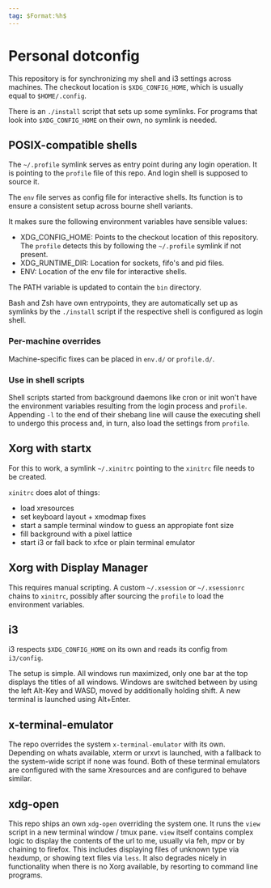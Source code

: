 ```yaml
---
tag: $Format:%h$
---
```


# Personal dotconfig

This repository is for synchronizing my shell and i3 settings across machines.
The checkout location is `$XDG_CONFIG_HOME`, which is usually equal to `$HOME/.config`.

There is an `./install` script that sets up some symlinks.
For programs that look into `$XDG_CONFIG_HOME` on their own, no symlink is needed.

## POSIX-compatible shells

The `~/.profile` symlink serves as entry point during any login operation.
It is pointing to the `profile` file of this repo.
And login shell is supposed to source it.

The `env` file serves as config file for interactive shells.
Its function is to ensure a consistent setup across bourne shell variants.

It makes sure the following environment variables have sensible values:

- XDG_CONFIG_HOME:
  Points to the checkout location of this repository.
  The `profile` detects this by following the `~/.profile` symlink if not present.
- XDG_RUNTIME_DIR:
  Location for sockets, fifo's and pid files.
- ENV:
  Location of the env file for interactive shells.

The PATH variable is updated to contain the `bin` directory.

Bash and Zsh have own entrypoints, they are automatically set up as symlinks by the `./install` script if the respective shell is configured as login shell.

### Per-machine overrides

Machine-specific fixes can be placed in `env.d/` or `profile.d/`.

### Use in shell scripts

Shell scripts started from background daemons like cron or init won't have the environment variables resulting from the login process and `profile`.
Appending `-l` to the end of their shebang line will cause the executing shell to undergo this process and, in turn, also load the settings from `profile`.

## Xorg with startx

For this to work, a symlink `~/.xinitrc` pointing to the `xinitrc` file needs to be created.

`xinitrc` does alot of things:

- load xresources
- set keyboard layout + xmodmap fixes
- start a sample terminal window to guess an appropiate font size
- fill background with a pixel lattice
- start i3 or fall back to xfce or plain terminal emulator

## Xorg with Display Manager

This requires manual scripting.
A custom `~/.xsession` or `~/.xsessionrc` chains to `xinitrc`, possibly after sourcing the `profile` to load the environment variables.

## i3

i3 respects `$XDG_CONFIG_HOME` on its own and reads its config from `i3/config`.

The setup is simple.
All windows run maximized, only one bar at the top displays the titles of all windows.
Windows are switched between by using the left Alt-Key and WASD, moved by additionally holding shift.
A new terminal is launched using Alt+Enter.

## x-terminal-emulator

The repo overrides the system `x-terminal-emulator` with its own.
Depending on whats available, xterm or urxvt is launched, with a fallback to the system-wide script if none was found.
Both of these terminal emulators are configured with the same Xresources and are configured to behave similar.

## xdg-open

This repo ships an own `xdg-open` overriding the system one.
It runs the `view` script in a new terminal window / tmux pane.
`view` itself contains complex logic to display the contents of the url to me, usually via feh, mpv or by chaining to firefox.
This includes displaying files of unknown type via hexdump, or showing text files via `less`.
It also degrades nicely in functionality when there is no Xorg available, by resorting to command line programs.
